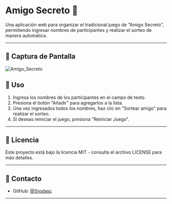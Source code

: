 # Amigo Secreto 🎁

Una aplicación web para organizar el tradicional juego de "Amigo Secreto", permitiendo ingresar nombres de participantes y realizar el sorteo de manera automática.

---

## 📸 Captura de Pantalla

![Amigo_Secreto](https://github.com/user-attachments/assets/d5144269-5f2d-4c2c-8878-6e1a9c9e03be)

## 📖 Uso

1. Ingresa los nombres de los participantes en el campo de texto.
2. Presiona el botón "Añadir" para agregarlos a la lista.
3. Una vez ingresados todos los nombres, haz clic en "Sortear amigo" para realizar el sorteo.
4. Si deseas reiniciar el juego, presiona "Reiniciar Juego".

---
## 📜 Licencia

Este proyecto está bajo la licencia MIT - consulta el archivo LICENSE para más detalles.

---

## 📧 Contacto

- GitHub: [@Srodasc](https://github.com/Srodasc)

---

